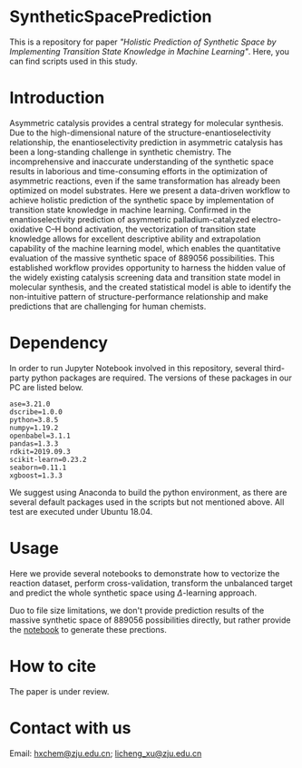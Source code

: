 # SyntheticSpacePrediction
This is a repository for paper *"Holistic Prediction of Synthetic Space by Implementing Transition State Knowledge in Machine Learning"*. Here, you can find scripts used in this study.
# Introduction
Asymmetric catalysis provides a central strategy for molecular synthesis. Due to the high-dimensional nature of the structure-enantioselectivity relationship, the enantioselectivity prediction in asymmetric catalysis has been a long-standing challenge in synthetic chemistry. The incomprehensive and inaccurate understanding of the synthetic space results in laborious and time-consuming efforts in the optimization of asymmetric reactions, even if the same transformation has already been optimized on model substrates. Here we present a data-driven workflow to achieve holistic prediction of the synthetic space by implementation of transition state knowledge in machine learning. Confirmed in the enantioselectivity prediction of asymmetric palladium-catalyzed electro-oxidative C–H bond activation, the vectorization of transition state knowledge allows for excellent descriptive ability and extrapolation capability of the machine learning model, which enables the quantitative evaluation of the massive synthetic space of 889056 possibilities. This established workflow provides opportunity to harness the hidden value of the widely existing catalysis screening data and transition state model in molecular synthesis, and the created statistical model is able to identify the non-intuitive pattern of structure-performance relationship and make predictions that are challenging for human chemists.
# Dependency
In order to run Jupyter Notebook involved in this repository, several third-party python packages are required. The versions of these packages in our PC are listed below.
```
ase=3.21.0
dscribe=1.0.0
python=3.8.5
numpy=1.19.2
openbabel=3.1.1
pandas=1.3.3
rdkit=2019.09.3
scikit-learn=0.23.2
seaborn=0.11.1
xgboost=1.3.3
```
We suggest using Anaconda to build the python environment, as there are several default packages used in the scripts but not mentioned above. All test are executed under Ubuntu 18.04.
# Usage
Here we provide several notebooks to demonstrate how to vectorize the reaction dataset, perform cross-validation, transform the unbalanced target and predict the whole synthetic space using $\Delta$-learning approach. 

Duo to file size limitations, we don't provide prediction results of the massive synthetic space of 889056 possibilities directly, but rather provide the [notebook](https://github.com/licheng-xu-echo/SyntheticSpacePrediction/blob/main/notebook/3-Holistic-Prediction-over-Synthetic-Space.ipynb) to generate these prections.
# How to cite
The paper is under review.
# Contact with us
Email: hxchem@zju.edu.cn; licheng_xu@zju.edu.cn
